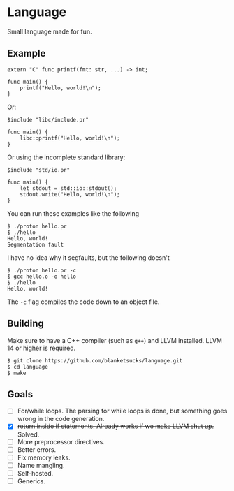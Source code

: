# Language

Small language made for fun.

## Example

```
extern "C" func printf(fmt: str, ...) -> int;

func main() {
    printf("Hello, world!\n");
}
```
Or:
```
$include "libc/include.pr"

func main() {
    libc::printf("Hello, world!\n");
}
```
Or using the incomplete standard library:
```
$include "std/io.pr"

func main() {
    let stdout = std::io::stdout();
    stdout.write("Hello, world!\n");
}
```

You can run these examples like the following

```console
$ ./proton hello.pr
$ ./hello
Hello, world!
Segmentation fault
``` 
I have no idea why it segfaults, but the following doesn't

```console
$ ./proton hello.pr -c
$ gcc hello.o -o hello
$ ./hello
Hello, world!
```

The `-c` flag compiles the code down to an object file.

## Building

Make sure to have a C++ compiler (such as `g++`) and LLVM installed. LLVM 14 or higher is required.

```console
$ git clone https://github.com/blanketsucks/language.git
$ cd language
$ make 
```

## Goals

- [ ] For/while loops. The parsing for while loops is done, but something goes wrong in the code generation.
- [x] ~~return inside if statements. Already works if we make LLVM shut up.~~ Solved.
- [ ] More preprocessor directives.
- [ ] Better errors.
- [ ] Fix memory leaks.
- [ ] Name mangling.
- [ ] Self-hosted.
- [ ] Generics.
